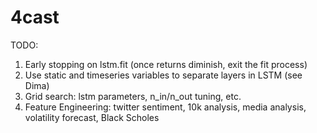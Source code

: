 # 4cast

TODO:
1) Early stopping on lstm.fit (once returns diminish, exit the fit process)
2) Use static and timeseries variables to separate layers in LSTM (see Dima)
3) Grid search: lstm parameters, n_in/n_out tuning, etc.
4) Feature Engineering: twitter sentiment, 10k analysis, media analysis, volatility forecast, Black Scholes 
